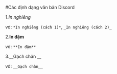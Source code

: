 #Các định dạng văn bản Discord

1.*In nghiêng*

vd: ``*In nghiêng (cách 1)*``, ``_In nghiêng (cách 2)_``

2.**In đậm**

vd: ``**In đậm**``

3.__Gạch chân __

vd: ``__Gạch chân__``
